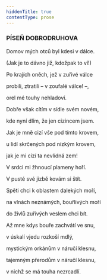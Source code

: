 ```yaml
---
hiddenTitle: true
contentType: prose
---
```


<section>

### PÍSEŇ DOBRODRUHOVA

Domov mých otců byl kdesi v dálce. 

(Jak je to dávno již, kdožpak to ví!) 

Po krajích oněch, jež v zuřivé válce 

probili, ztratili – v zoufalé válce! –, 

orel mé touhy nehladoví.

Dobře však cítím v sídle svém novém, 

kde nyní dlím, že jen cizincem jsem. 

Jak je mně cizí vše pod tímto krovem, 

u lidí skrčených pod nízkým krovem, 

jak je mi cizí ta nevlídná zem!

V srdci mi žhnoucí plameny hoří. 

V pusté své jizbě kovám si štít. 

Spěti chci k oblastem dalekých moří, 

na vlnách neznámých, bouřlivých moří 

do živlů zuřivých veslem chci bít.

Až mne kdys bouře zachvátí ve snu, 

v úskalí vjedu rozkoší mdlý, 

mystickým orkánům v náručí klesnu,

tajemným přerodům v náručí klesnu, 

v nichž se má touha nezrcadlí.

</section>

